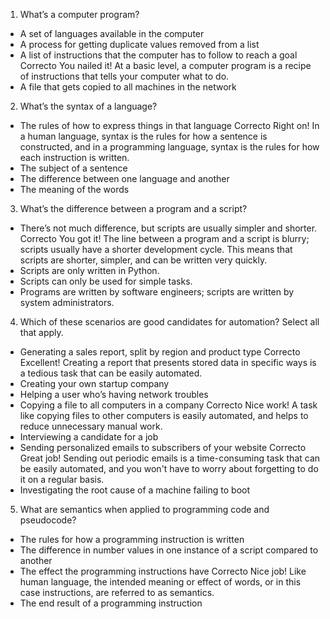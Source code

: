 1. What’s a computer program?
* A set of languages available in the computer
* A process for getting duplicate values removed from a list
* A list of instructions that the computer has to follow to reach a goal
Correcto
You nailed it! At a basic level, a computer program is a recipe of instructions that tells your computer what to do.
* A file that gets copied to all machines in the network

2. What’s the syntax of a language?
* The rules of how to express things in that language
Correcto
Right on! In a human language, syntax is the rules for how a sentence is constructed, and in a programming language, syntax is the rules for how each instruction is written.
* The subject of a sentence
* The difference between one language and another
* The meaning of the words

3. What’s the difference between a program and a script?
* There’s not much difference, but scripts are usually simpler and shorter.
Correcto
You got it! The line between a program and a script is blurry; scripts usually have a shorter development cycle. This means that scripts are shorter, simpler, and can be written very quickly.
* Scripts are only written in Python.
* Scripts can only be used for simple tasks.
* Programs are written by software engineers; scripts are written by system administrators.

4. Which of these scenarios are good candidates for automation? Select all that apply.
* Generating a sales report, split by region and product type
Correcto
Excellent! Creating a report that presents stored data in specific ways is a tedious task that can be easily automated.
* Creating your own startup company
* Helping a user who’s having network troubles
* Copying a file to all computers in a company
Correcto
Nice work! A task like copying files to other computers is easily automated, and helps to reduce unnecessary manual work.
* Interviewing a candidate for a job 
* Sending personalized emails to subscribers of your website
Correcto
Great job! Sending out periodic emails is a time-consuming task that can be easily automated, and you won't have to worry about forgetting to do it on a regular basis.
* Investigating the root cause of a machine failing to boot

5. What are semantics when applied to programming code and pseudocode?
* The rules for how a programming instruction is written
* The difference in number values in one instance of a script compared to another
* The effect the programming instructions have
Correcto
Nice job! Like human language, the intended meaning or effect of words, or in this case instructions, are referred to as semantics.
* The end result of a programming instruction

